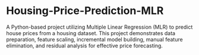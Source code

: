 # Housing-Price-Prediction-MLR
A Python-based project utilizing Multiple Linear Regression (MLR) to predict house prices from a housing dataset. This project demonstrates data preparation, feature scaling, incremental model building, manual feature elimination, and residual analysis for effective price forecasting.

